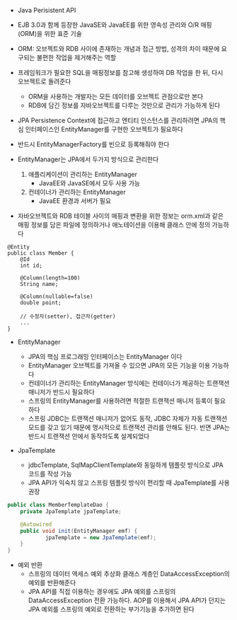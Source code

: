 - Java Perisistent API
- EJB 3.0과 함께 등장한 JavaSE와 JavaEE를 위한 영속성 관리와 O/R 매핑(ORM)을 위한 표준 기술
- ORM: 오브젝트와 RDB 사이에 존재하는 개념과 접근 방법, 성격의 차이 때문에 요구되는 불편한 작업을 제거해주는 역할
- 프레임워크가 필요한 SQL을 매핑정보를 참고해 생성하여 DB 작업을 한 뒤, 다시 오브젝트로 돌려준다
    - ORM을 사용하는 개발자는 모든 데이터를 오브젝트 관점으로만 본다
	- RDB에 담긴 정보를 자바오브젝트를 다루는 것만으로 관리가 가능하게 된다

- JPA Persistence Context에 접근하고 엔티티 인스턴스를 관리하려면 JPA의 핵심 인터페이스인 EntityManager를 구현한 오브젝트가 필요하다
- 반드시 EntityManagerFactory를 빈으로 등록해줘야 한다
- EntityManager는 JPA에서 두가지 방식으로 관리한다
    1. 애플리케이션이 관리하는 EntityManager
        - JavaEE와 JavaSE에서 모두 사용 가능
    2. 컨테이너가 관리하는 EntityManager
        - JavaEE 환경과 서버가 필요

- 자바오브젝트와 RDB 테이블 사이의 매핑과 변환을 위한 정보는 orm.xml과 같은 매핑 정보를 담은 파일에 정의하거나 애노테이션을 이용해 클래스 안에 정의 가능하다
```
@Entity
public class Member {
	@Id
	int id;

	@Column(length=100)
	String name;

	@Column(nullable=false)
	double point;
	
	// 수정자(setter), 접근자(getter)
	...
}
```

- EntityManager
	- JPA의 핵심 프로그래밍 인터페이스는 EntityManager 이다
	- EntityManager 오브젝트를 가져올 수 있으면 JPA의 모든 기능을 이용 가능하다
	- 컨테이너가 관리하는 EntityManager 방식에는 컨테이너가 제공하는 트랜잭션 매니저가 반드시 필요하다
	- 스프링의 EntityManager를 사용하려면 적절한 트랜잭션 매니저 등록이 필요하다
	- 스프링 JDBC는 트랜잭션 매니저가 없어도 동작, JDBC 자체가 자동 트랜잭션 모드를 갖고 있기 때문에 명시적으로 트랜잭션 관리를 안해도 된다. 반면 JPA는 반드시 트랜잭션 안에서 동작하도록 설계되었다

- JpaTemplate
	- jdbcTemplate, SqlMapClientTemplate와 동일하게 템플릿 방식으로 JPA 코드를 작성 가능
	- JPA API가 익숙치 않고 스프링 템플릿 방식이 편리할 때 JpaTemplate를 사용 권장
```java
public class MemberTemplateDao {
	private JpaTemplate jpaTemplate;

	@Autowired
	public void init(EntityManager emf) {
			jpaTemplate = new JpaTemplate(emf);
	}
}
```

- 예외 반환
	- 스프링의 데이터 액세스 예외 추상화 클래스 계층인 DataAccessException의 예외를 반환해준다
	- JPA API를 직접 이용하는 경우에도 JPA 예외를 스프링의 DataAccessException 전환 가능하다. AOP를 이용해서 JPA API가 던지는 JPA 예외를 스프링의 예외로 전환하는 부가기능을 추가하면 된다

